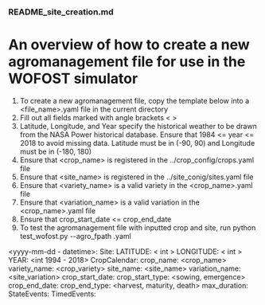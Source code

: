 ### README_site_creation.md 
# An overview of how to create a new agromanagement file for use in the WOFOST simulator

1. To create a new agromanagement file, copy the template below into a <file_name>.yaml file
in the current directory
2. Fill out all fields marked with angle brackets < > 
3. Latitude, Longitude, and Year specify the historical weather to be drawn from
the NASA Power historical database. Ensure that 1984 <= year <= 2018 to avoid
missing data. Latitude must be in (-90, 90) and Longitude must be in (-180, 180)
4. Ensure that <crop_name> is registered in the ../crop_config/crops.yaml file
5. Ensure that <site_name> is registered in the ../site_conig/sites.yaml file
6. Ensure that <variety_name> is a valid variety in the <crop_name>.yaml file
6. Ensure that <variation_name> is a valid variation in the <crop_name>.yaml file
7. Ensure that crop_start_date <= crop_end_date
8. To test the agromanagement file with inputted crop and site, run 
python test_wofost.py --agro_fpath <filename>.yaml

<yyyy-mm-dd - datetime>:
    Site:
        LATITUDE: < int >
        LONGITUDE: < int >
        YEAR: <int 1994 - 2018>
    CropCalendar:
        crop_name: <crop_name>
        variety_name: <crop_variety>
        site_name: <site_name>
        variation_name: <site_variation>
        crop_start_date: <yyyy-mm-dd>
        crop_start_type: <sowing, emergence>
        crop_end_date: <yyyy-mm-dd>
        crop_end_type: <harvest, maturity, death>
        max_duration: <int>
    StateEvents:
    TimedEvents:
